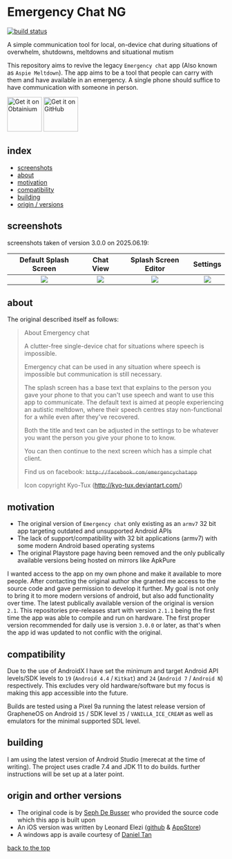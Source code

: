 # Emergency Chat NG

[![build status](https://github.com/fuzzblob/emergency-chat-ng/actions/workflows/android.yml/badge.svg?branch=main)](https://github.com/fuzzblob/emergency-chat-ng/actions/workflows/android.yml)

A simple communication tool for local, on-device chat during situations of overwhelm, shutdowns, meltdowns and situational mutism

This repository aims to revive the legacy `Emergency chat` app (Also known as `Aspie Meltdown`). The app aims to be a tool that people can carry with them and have available in an emergency. A single phone should suffice to have communication with someone in person.

[<img src="https://github.com/user-attachments/assets/713d71c5-3dec-4ec4-a3f2-8d28d025a9c6" 
    alt="Get it on Obtainium" 
    height="80">](https://apps.obtainium.imranr.dev/redirect.html?r=obtainium://app/%7B%22id%22%3A%22com.fuzzblob.emergencychatng%22%2C%22url%22%3A%22https%3A%2F%2Fgithub.com%2Ffuzzblob%2Femergency-chat-ng%2Freleases%22%2C%22author%22%3A%22fuzzblob%22%2C%22name%22%3A%22Emergency%20Chat%20NG%22%2C%22preferredApkIndex%22%3A0%2C%22additionalSettings%22%3A%22%7B%5C%22includePrereleases%5C%22%3Afalse%2C%5C%22fallbackToOlderReleases%5C%22%3Atrue%2C%5C%22filterReleaseTitlesByRegEx%5C%22%3A%5C%22%5C%22%2C%5C%22filterReleaseNotesByRegEx%5C%22%3A%5C%22%5C%22%2C%5C%22verifyLatestTag%5C%22%3Afalse%2C%5C%22dontSortReleasesList%5C%22%3Afalse%2C%5C%22useLatestAssetDateAsReleaseDate%5C%22%3Afalse%2C%5C%22releaseTitleAsVersion%5C%22%3Atrue%2C%5C%22trackOnly%5C%22%3Afalse%2C%5C%22versionExtractionRegEx%5C%22%3A%5C%22%5C%22%2C%5C%22matchGroupToUse%5C%22%3A%5C%22%240%5C%22%2C%5C%22versionDetection%5C%22%3Atrue%2C%5C%22releaseDateAsVersion%5C%22%3Afalse%2C%5C%22useVersionCodeAsOSVersion%5C%22%3Afalse%2C%5C%22apkFilterRegEx%5C%22%3A%5C%22%5C%22%2C%5C%22invertAPKFilter%5C%22%3Afalse%2C%5C%22autoApkFilterByArch%5C%22%3Atrue%2C%5C%22appName%5C%22%3A%5C%22Emergency%20Chat%20NG%5C%22%2C%5C%22shizukuPretendToBeGooglePlay%5C%22%3Afalse%2C%5C%22allowInsecure%5C%22%3Afalse%2C%5C%22exemptFromBackgroundUpdates%5C%22%3Afalse%2C%5C%22skipUpdateNotifications%5C%22%3Afalse%2C%5C%22about%5C%22%3A%5C%22A%20simple%20communication%20tool%20for%20local%2C%20on-device%20chat%20during%20situations%20of%20overwhelm%2C%20shutdowns%2C%20meltdowns%20and%20situational%20mutism%5C%22%2C%5C%22refreshBeforeDownload%5C%22%3Atrue%7D%22%7D) 
[<img src="https://github.com/machiav3lli/oandbackupx/blob/034b226cea5c1b30eb4f6a6f313e4dadcbb0ece4/badge_github.png"
    alt="Get it on GitHub"
    height="80">](https://github.com/fuzzblob/emergency-chat-ng/releases)

## index

- [screenshots](https://github.com/fuzzblob/emergency-chat-ng/blob/main/README.md#screenshots)
- [about](https://github.com/fuzzblob/emergency-chat-ng/blob/main/README.md#about)
- [motivation](https://github.com/fuzzblob/emergency-chat-ng/blob/main/README.md#motivation)
- [compatibility](https://github.com/fuzzblob/emergency-chat-ng/blob/main/README.md#compatibility)
- [building](https://github.com/fuzzblob/emergency-chat-ng/blob/main/README.md#building)
- [origin / versions](https://github.com/fuzzblob/emergency-chat-ng/blob/main/README.md#origin-and-orther-versions)

## screenshots

screenshots taken of version 3.0.0 on 2025.06.19:

| Default Splash Screen | Chat View | Splash Screen Editor | Settings |
|:-------------------------:|:-------------------------:|:-------------------------:|:-------------------------:|
| <img src="https://github.com/user-attachments/assets/86c23e6f-1a5b-4d27-b74a-332aeff8e067"> | <img src="https://github.com/user-attachments/assets/41d09240-6afd-4c22-b539-82ff189f7edb"> | <img src="https://github.com/user-attachments/assets/c14745f3-8ef7-46b2-99d9-6d766091cdd2"> | <img src="https://github.com/user-attachments/assets/111c15fd-d5e0-4064-9f5f-88d02745d9f3"> |

## about

The original described itself as follows:

> About Emergency chat
> 
> A clutter-free single-device chat for situations where speech is impossible.
> 
> Emergency chat can be used in any situation where speech is impossible but communication is still necessary.
> 
> The splash screen has a base text that explains to the person you gave your phone to that you can't use speech and want to use this app to communicate. The default text is aimed at people experiencing an autistic meltdown, where their speech centres stay non-functional for a while even after they've recovered.
> 
> Both the title and text can be adjusted in the settings to be whatever you want the person you give your phone to to know.
> 
> You can then continue to the next screen which has a simple chat client.
> 
> Find us on facebook: ~~`http://facebook.com/emergencychatapp`~~
> 
> Icon copyright Kyo-Tux (http://kyo-tux.deviantart.com/)

## motivation

- The original version of `Emergency chat` only existing as an `armv7` 32 bit app targeting outdated and unsupported Android APIs 
- The lack of support/compatibility with 32 bit applications (armv7) with some modern Android based operating systems
- The original Playstore page having been removed and the only publically available versions being hosted on mirrors like ApkPure

I wanted access to the app on my own phone and make it available to more people. After contacting the original author she granted me access to the source code and gave permission to develop it further. My goal is not only to bring it to more modern versions of android, but also add functionality over time. The latest publically available version of the original is version `2.1`. This repositories pre-releases start with version `2.1.1` being the first time the app was able to compile and run on hardware. The first proper version recommended for daily use is version `3.0.0` or later, as that's when the app id was updated to not conflic with the original.

## compatibility

Due to the use of AndroidX I have set the minimum and target Android API levels/SDK levels to `19` (`Android 4.4` / `Kitkat`) and `24` (`Android 7` / `Android N`) respectively. This excludes very old hardware/software but my focus is making this app accessible into the future.

Builds are tested using a Pixel 9a running the latest release version of GrapheneOS on Android `15` / SDK level `35` / `VANILLA_ICE_CREAM` as well as emulators for the minimal supported SDL level.

## building

I am using the latest version of Android Studio (merecat at the time of writing). The project uses cradle 7.4 and JDK 11 to do builds. further instructions will be set up at a later point.

## origin and orther versions

- The original code is by [Seph De Busser](https://sephdb.github.io/about/) who provided the source code which this app is built upon
- An iOS version was written by Leonard Elezi ([github](https://github.com/LeonardElezi/emergencychat) & [AppStore](https://itunes.apple.com/be/app/emergency-chat/id1024194363))
- A windows app is availe courtesy of [Daniel Tan](https://novalistic.com/products/emergency-chat)

[back to the top](https://github.com/fuzzblob/emergency-chat-ng/blob/main/README.md#emergency-chat-ng)

